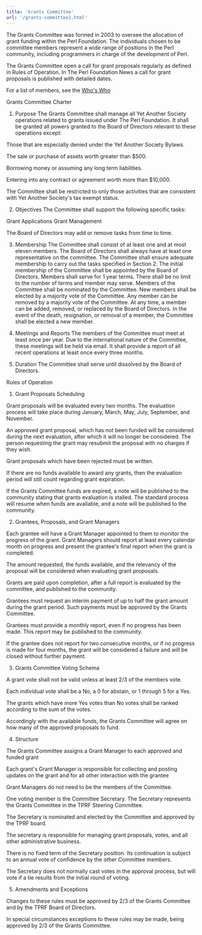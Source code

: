 ```yaml
---
title: 'Grants Committee'
url: '/grants-committee1.html'
---
```


The Grants Committee was formed in 2003 to oversee the
allocation of grant funding within the Perl Foundation.
The individuals chosen to be committee members represent a
wide range of positions in the Perl community, including
programmers in charge of the development of Perl.

The Grants Committee open a call for grant proposals
regularly as defined in Rules of Operation. In The Perl
Foundation News a call for grant proposals is published
with detailed dates.

For a list of members, see
the [Who's Who](committees.html)

Grants Committee Charter

1. Purpose
   The Grants Committee shall manage all Yet Another Society
   operations related to grants issued under The Perl
   Foundation. It shall be granted all powers granted to the
   Board of Directors relevant to these operations
   except:

Those that are especially denied under the Yet Another
Society Bylaws.

The sale or purchase of assets worth greater than $500.

Borrowing money or assuming any long term liabilities.

Entering into any contract or agreement worth more than
$10,000.

The Committee shall be restricted to only those
activities that are consistent with Yet Another Society's
tax exempt status.

2. Objectives
   The Committee shall support the following specific
   tasks:

Grant Applications
Grant Management

The Board of Directors may add or remove tasks from time
to time.

3. Membership
   The Committee shall consist of at least one and at most
   eleven members. The Board of Directors shall always have
   at least one representative on the committee. The
   Committee shall ensure adequate membership to carry out
   the tasks specified in Section 2.
   The initial membership of the Committee shall be
   appointed by the Board of Directors. Members shall serve
   for 1 year terms. There shall be no limit to the number of
   terms and member may serve.
   Members of the Committee shall be nominated by the
   Committee. New members shall be elected by a majority vote
   of the Committee. Any member can be removed by a majority
   vote of the Committee. At any time, a member can be added,
   removed, or replaced by the Board of Directors. In the
   event of the death, resignation, or removal of a member,
   the Committee shall be elected a new member.

4. Meetings and Reports
   The members of the Committee must meet at least once per
   year. Due to the international nature of the Committee,
   these meetings will be held via email. It shall provide a
   report of all recent operations at least once every three
   months.

5. Duration
   The Committee shall serve until dissolved by the Board of
   Directors.

Rules of Operation

1. Grant Proposals Scheduling

Grant proposals will be evaluated every two months. The
evaluation process will take place during January,
March, May, July, September, and November.

An approved grant proposal, which has not been funded
will be considered during the next evaluation, after
which it will no longer be considered. The person
requesting the grant may resubmit the proposal with no
charges if they wish.

Grant proposals which have been rejected must be
written.

If there are no funds available to award any grants,
then the evaluation period will still count regarding
grant expiration.

If the Grants Committee funds are expired, a note will
be published to the community stating that grants
evaluation is stalled. The standard process will resume
when funds are available, and a note will be published
to the community.

2. Grantees, Proposals, and Grant Managers

Each grantee will have a Grant Manager appointed to them
to monitor the progress of the grant. Grant Managers
should report at least every calendar month on progress
and present the grantee's final report when the grant is
completed.

The amount requested, the funds available, and the
relevancy of the proposal will be considered when
evaluating grant proposals.

Grants are paid upon completion, after a full report is
evaluated by the committee, and published to the
community.

Grantees must request an interim payment of up to half
the grant amount during the grant period. Such payments
must be approved by the Grants Committee.

Grantees must provide a monthly report, even if no
progress has been made. This report may be published to
the community.

If the grantee does not report for two consecutive
months, or if no progress is made for four months, the
grant will be considered a failure and will be closed
without further payment.

3. Grants Committee Voting Schema

A grant vote shall not be valid unless at least 2/3 of
the members vote.

Each individual vote shall be a No, a 0 for abstain, or
1 through 5 for a Yes.

The grants which have more Yes votes than No votes shall
be ranked according to the sum of the votes.

Accordingly with the available funds, the Grants
Committee will agree on how many of the
approved proposals to fund.

4. Structure

The Grants Committee assigns a Grant Manager to each
approved and funded grant

Each grant's Grant Manager is responsible for
collecting and posting updates on the grant and for
all other interaction with the grantee

Grant Managers do not need to be the members of the
Committee.

One voting member is the Committee Secretary. The
Secretary represents the Grants Committee in the TPRF
Steering Committee.

The Secretary is nominated and elected by the
Committee and approved by the TPRF board.

The secretary is responsible for managing grant
proposals, votes, and all other administrative
business.

There is no fixed term of the Secretary position.
Its continuation is subject to an annual vote of
confidence by the other Committee members.

The Secretary does not normally cast votes in the
approval process, but will vote if a tie results
from the initial round of voting.

5. Amendments and Exceptions

Changes to these rules must be approved by 2/3 of
the Grants Committee and by the TPRF Board of Directors.

In special circumstances exceptions to these rules may
be made, being approved by 2/3 of the Grants Committee.
